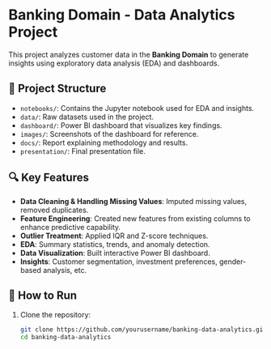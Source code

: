 # Banking Domain - Data Analytics Project

This project analyzes customer data in the **Banking Domain** to generate insights using exploratory data analysis (EDA) and dashboards.

## 📁 Project Structure

- `notebooks/`: Contains the Jupyter notebook used for EDA and insights.
- `data/`: Raw datasets used in the project.
- `dashboard/`: Power BI dashboard that visualizes key findings.
- `images/`: Screenshots of the dashboard for reference.
- `docs/`: Report explaining methodology and results.
- `presentation/`: Final presentation file.

## 🔍 Key Features

- **Data Cleaning & Handling Missing Values**: Imputed missing values, removed duplicates.
- **Feature Engineering**: Created new features from existing columns to enhance predictive capability.
- **Outlier Treatment**: Applied IQR and Z-score techniques.
- **EDA**: Summary statistics, trends, and anomaly detection.
- **Data Visualization**: Built interactive Power BI dashboard.
- **Insights**: Customer segmentation, investment preferences, gender-based analysis, etc.

## 🚀 How to Run

1. Clone the repository:
   ```bash
   git clone https://github.com/yourusername/banking-data-analytics.git
   cd banking-data-analytics


